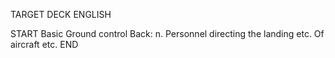 TARGET DECK
ENGLISH

START
Basic
Ground control
Back: n. Personnel directing the landing etc. Of aircraft etc.
END
